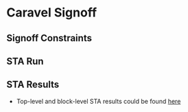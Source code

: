 # Caravel Signoff

## Signoff Constraints
## STA Run
## STA Results
- Top-level and block-level STA results could be found [here](https://docs.google.com/spreadsheets/d/1qtXJMD_F52O1XYO1QAmjWdQ_ZjM7UPMbNuJjrnJr0h0/edit#gid=0)
